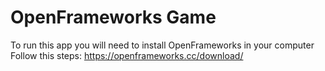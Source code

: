 # OpenFrameworks Game
To run this app you will need to install OpenFrameworks in your computer
Follow this steps:
https://openframeworks.cc/download/

